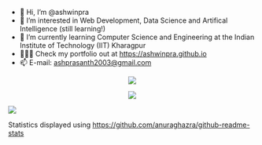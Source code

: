 - 👋 Hi, I’m @ashwinpra
- 👀 I’m interested in Web Development, Data Science and Artifical Intelligence (still learning!)
- 🌱 I’m currently learning Computer Science and Engineering at the Indian Institute of Technology (IIT) Kharagpur
- 👨🏽‍💻 Check my portfolio out at https://ashwinpra.github.io 
- 📫 E-mail: ashprasanth2003@gmail.com

<p align="center">
  <img src="https://github-readme-stats.vercel.app/api?username=ashwinpra&show_icons=true&theme=darcula" />
</p>

<p align="center">
  <img align="center" src="https://github-readme-stats.vercel.app/api/top-langs/?username=ashwinpra&layout=compact&theme=darcula" />
</p>

![](https://komarev.com/ghpvc/?username=ashwinpra&color=orange)


Statistics displayed using https://github.com/anuraghazra/github-readme-stats


<!---
ashwinpra/ashwinpra is a ✨ special ✨ repository because its `README.md` (this file) appears on your GitHub profile.
You can click the Preview link to take a look at your changes.
- 💞️ I’m looking to collaborate on -
--->
